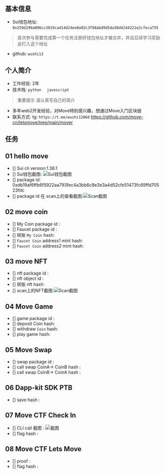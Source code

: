## 基本信息
- Sui钱包地址: `0x259d299a096cc3019ca414d24ee0a92c3f98abd9d54a38d4244221e2cfeca755`
> 首次参与需要完成第一个任务注册好钱包地址才被合并，并且后续学习奖励会打入这个地址
- github: `wushi13`

## 个人简介
- 工作经验: 2年
- 技术栈: `python  ` `javescript`
> 重要提示 请认真写自己的简介
- 多年web2开发经验，对Move特别感兴趣，想通过Move入门区块链
- 联系方式: tg: `https://t.me/wushi12068` 
https://github.com/move-cn/letsmove/tree/main/mover
## 任务

##   01 hello move  
- [] Sui cli version:1.38.1
- [] Sui钱包截图: ![Sui钱包截图](./images/https://photos.google.com/album/AF1QipNOhZzQLf2THJyjalaro-VstfLkfmr2jzoTnm4t/photo/AF1QipPyTllFLCvhy12IEcwKkcJ0qpq1cwyTc5jbetWF)
- [] package id: 0xdb19af6ffb6f5922aa793fec4a3bb6c8e3e3a4d52cfe51473fc69ffd70523fdc
- [] package id 在 scan上的查看截图:![Scan截图](./images/https://photos.google.com/album/AF1QipNOhZzQLf2THJyjalaro-VstfLkfmr2jzoTnm4t/photo/AF1QipPyTllFLCvhy12IEcwKkcJ0qpq1cwyTc5jbetWF)

##   02 move coin
- [] My Coin package id : 
- [] Faucet package id : 
- [] 转账 `My Coin` hash:
- [] `Faucet Coin` address1 mint hash:
- [] `Faucet Coin` address2 mint hash:

##   03 move NFT
- [] nft package id :
- [] nft object id : 
- [] 转账 nft  hash:
- [] scan上的NFT截图:![Scan截图](./images/你的图片地址)

##   04 Move Game
- [] game package id :
- [] deposit Coin hash:
- [] withdraw `Coin` hash:
- [] play game hash:

##   05 Move Swap
- [] swap package id :
- [] call swap CoinA-> CoinB  hash :
- [] call swap CoinB-> CoinA  hash :

##   06 Dapp-kit SDK PTB
- [] save hash :

##   07 Move CTF Check In
- [] CLI call 截图 : ![截图](./images/你的图片地址)
- [] flag hash :

##   08 Move CTF Lets Move
- [] proof : 
- [] flag hash :

